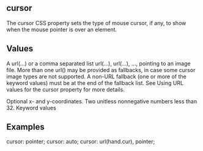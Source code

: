 ## cursor

The cursor CSS property sets the type of mouse cursor, if any, to show when the mouse pointer is over an element.


## Values

<url>
A url(…) or a comma separated list url(…), url(…), …, pointing to an image file. More than one url() may be provided as fallbacks, in case some cursor image types are not supported. A non-URL fallback (one or more of the keyword values) must be at the end of the fallback list. See Using URL values for the cursor property for more details.

<x> <y> 
Optional x- and y-coordinates. Two unitless nonnegative numbers less than 32.
Keyword values


## Examples

cursor: pointer;
cursor: auto;
cursor: url(hand.cur), pointer;